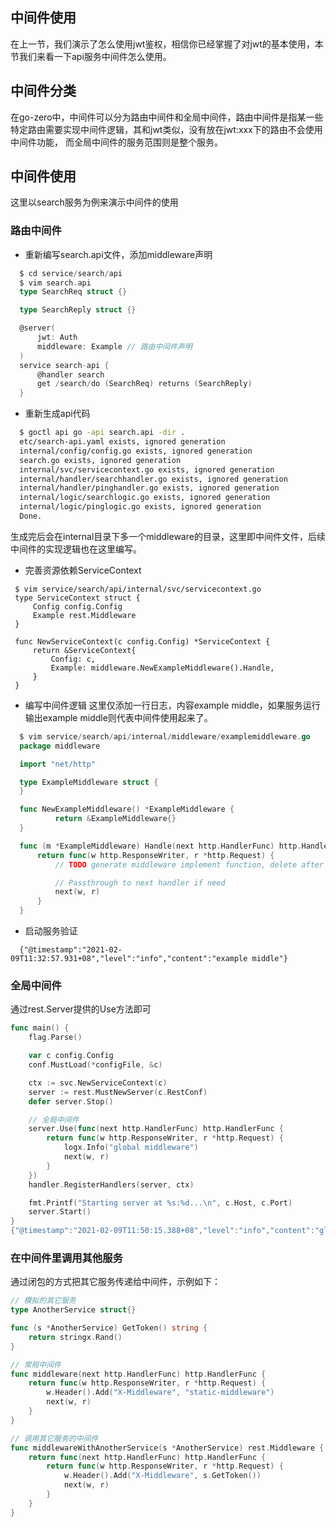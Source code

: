 ## 中间件使用

在上一节，我们演示了怎么使用jwt鉴权，相信你已经掌握了对jwt的基本使用，本节我们来看一下api服务中间件怎么使用。

## 中间件分类

在go-zero中，中间件可以分为路由中间件和全局中间件，路由中间件是指某一些特定路由需要实现中间件逻辑，其和jwt类似，没有放在jwt:xxx下的路由不会使用中间件功能， 而全局中间件的服务范围则是整个服务。

## 中间件使用

这里以search服务为例来演示中间件的使用

### 路由中间件



- 重新编写search.api文件，添加middleware声明



```go
  $ cd service/search/api
  $ vim search.api
  type SearchReq struct {}

  type SearchReply struct {}

  @server(
      jwt: Auth
      middleware: Example // 路由中间件声明
  )
  service search-api {
      @handler search
      get /search/do (SearchReq) returns (SearchReply)
  }
```



- 重新生成api代码



```bash
  $ goctl api go -api search.api -dir .
  etc/search-api.yaml exists, ignored generation
  internal/config/config.go exists, ignored generation
  search.go exists, ignored generation
  internal/svc/servicecontext.go exists, ignored generation
  internal/handler/searchhandler.go exists, ignored generation
  internal/handler/pinghandler.go exists, ignored generation
  internal/logic/searchlogic.go exists, ignored generation
  internal/logic/pinglogic.go exists, ignored generation
  Done.
```

生成完后会在internal目录下多一个middleware的目录，这里即中间件文件，后续中间件的实现逻辑也在这里编写。



- 完善资源依赖ServiceContext



```
 $ vim service/search/api/internal/svc/servicecontext.go
 type ServiceContext struct {
     Config config.Config
     Example rest.Middleware
 }

 func NewServiceContext(c config.Config) *ServiceContext {
     return &ServiceContext{
         Config: c,
         Example: middleware.NewExampleMiddleware().Handle,
     }
 }
```



- 编写中间件逻辑 这里仅添加一行日志，内容example middle，如果服务运行输出example middle则代表中间件使用起来了。



```go
  $ vim service/search/api/internal/middleware/examplemiddleware.go
  package middleware

  import "net/http"

  type ExampleMiddleware struct {
  }

  func NewExampleMiddleware() *ExampleMiddleware {
          return &ExampleMiddleware{}
  }

  func (m *ExampleMiddleware) Handle(next http.HandlerFunc) http.HandlerFunc {
      return func(w http.ResponseWriter, r *http.Request) {
          // TODO generate middleware implement function, delete after code implementation

          // Passthrough to next handler if need
          next(w, r)
      }
  }
```



- 启动服务验证



```
  {"@timestamp":"2021-02-09T11:32:57.931+08","level":"info","content":"example middle"}
```

### 全局中间件

通过rest.Server提供的Use方法即可

```go
func main() {
    flag.Parse()

    var c config.Config
    conf.MustLoad(*configFile, &c)

    ctx := svc.NewServiceContext(c)
    server := rest.MustNewServer(c.RestConf)
    defer server.Stop()

    // 全局中间件
    server.Use(func(next http.HandlerFunc) http.HandlerFunc {
        return func(w http.ResponseWriter, r *http.Request) {
            logx.Info("global middleware")
            next(w, r)
        }
    })
    handler.RegisterHandlers(server, ctx)

    fmt.Printf("Starting server at %s:%d...\n", c.Host, c.Port)
    server.Start()
}
{"@timestamp":"2021-02-09T11:50:15.388+08","level":"info","content":"global middleware"}
```

### 在中间件里调用其他服务



通过闭包的方式把其它服务传递给中间件，示例如下：

```go
// 模拟的其它服务
type AnotherService struct{}

func (s *AnotherService) GetToken() string {
    return stringx.Rand()
}

// 常规中间件
func middleware(next http.HandlerFunc) http.HandlerFunc {
    return func(w http.ResponseWriter, r *http.Request) {
        w.Header().Add("X-Middleware", "static-middleware")
        next(w, r)
    }
}

// 调用其它服务的中间件
func middlewareWithAnotherService(s *AnotherService) rest.Middleware {
    return func(next http.HandlerFunc) http.HandlerFunc {
        return func(w http.ResponseWriter, r *http.Request) {
            w.Header().Add("X-Middleware", s.GetToken())
            next(w, r)
        }
    }
}
```